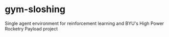 # gym-sloshing
Single agent environment for reinforcement learning and BYU's High Power Rocketry Payload project
